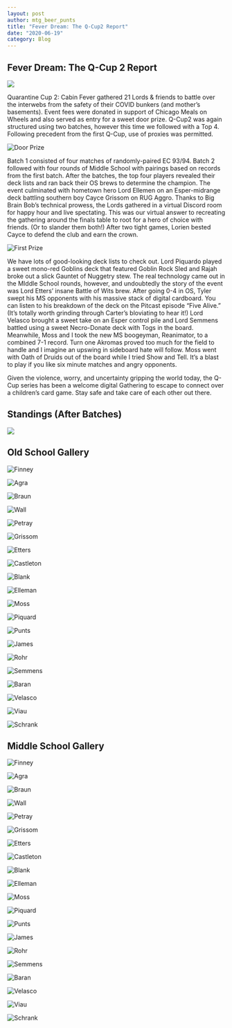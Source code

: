 ```yaml
---
layout: post
author: mtg_beer_punts
title: "Fever Dream: The Q-Cup2 Report"
date: "2020-06-19"
category: Blog
---
```


## Fever Dream: The Q-Cup 2 Report

![](/assets/images/banners/akroma.jpg)

Quarantine Cup 2: Cabin Fever gathered 21 Lords & friends to battle over the interwebs from the safety of their COVID bunkers (and mother’s basements). Event fees were donated in support of Chicago Meals on Wheels and also served as entry for a sweet door prize. Q-Cup2 was again structured using two batches, however this time we followed with a Top 4. Following precedent from the first Q-Cup, use of proxies was permitted.

![*Door Prize*](/assets/images/2020/IMG_0354.jpg)

Batch 1 consisted of four matches of randomly-paired EC 93/94. Batch 2 followed with four rounds of Middle School with pairings based on records from the first batch. After the batches, the top four players revealed their deck lists and ran back their OS brews to determine the champion. The event culminated with hometown hero Lord Ellemen on an Esper-midrange deck battling southern boy Cayce Grissom on RUG Aggro. Thanks to Big Brain Bob’s technical prowess, the Lords gathered in a virtual Discord room for happy hour and live spectating. This was our virtual answer to recreating the gathering around the finals table to root for a hero of choice with friends. (Or to slander them both!) After two tight games, Lorien bested Cayce to defend the club and earn the crown.

![*First Prize*](/assets/images/2020/IMG_0388.jpg)

We have lots of good-looking deck lists to check out. Lord Piquardo played a sweet mono-red Goblins deck that featured Goblin Rock Sled and Rajah broke out a slick Gauntet of Nuggetry stew. The real technology came out in the MIddle School rounds, however, and undoubtedly the story of the event was Lord Etters’ insane Battle of Wits brew. After going 0-4 in OS, Tyler swept his MS opponents with his massive stack of digital cardboard. You can listen to his breakdown of the deck on the Pitcast episode “Five Alive.” (It’s totally worth grinding through Carter’s bloviating to hear it!) Lord Velasco brought a sweet take on an Esper control pile and Lord Semmens battled using a sweet Necro-Donate deck with Togs in the board. Meanwhile, Moss and I took the new MS boogeyman, Reanimator, to a combined 7-1 record. Turn one Akromas proved too much for the field to handle and I imagine an upswing in sideboard hate will follow. Moss went with Oath of Druids out of the board while I tried Show and Tell. It’s a blast to play if you like six minute matches and angry opponents.

Given the violence, worry, and uncertainty gripping the world today, the Q-Cup series has been a welcome digital Gathering to escape to connect over a children’s card game. Stay safe and take care of each other out there.   

## Standings (After Batches)

![](/assets/images/2020/qc2_standings.jpg)

## Old School Gallery

![Finney](/assets/images/2020/Alan_OS.jpg)

![Agra](/assets/images/2020/Bob_OS.jpg)

![Braun](/assets/images/2020/Braun_OS.jpg)

![Wall](/assets/images/2020/Cam_OS.jpg)

![Petray](/assets/images/2020/Carter_OS.jpeg)

![Grissom](/assets/images/2020/Cayce_OS.jpg)

![Etters](/assets/images/2020/Etters_OS.png)

![Castleton](/assets/images/2020/Grant_OS.jpg)

![Blank](/assets/images/2020/Ian_OS.jpg)

![Elleman](/assets/images/Lorien_OS.jpg)

![Moss](/assets/images/2020/Moss_OS.jpg)

![Piquard](/assets/images/2020/Piquardo_OS.jpg)

![Punts](/assets/images/2020/Punts_OS.jpg)

![James](/assets/images/2020/Rajah_OS.jpg)

![Rohr](/assets/images/2020/Rohr_OS.jpg)

![Semmens](/assets/images/2020/Shane_OS.jpg)

![Baran](/assets/images/2020/Tim_OS.JPG)

![Velasco](/assets/images/2020/Velasco_OS.jpg)

![Viau](/assets/images/2020/Viau_OS.jpg)

![Schrank](/assets/images/2020/justin_OS.jpg)

## Middle School Gallery

![Finney](/assets/images/2020/Alan_MS.jpg)

![Agra](/assets/images/2020/Bob_MS.jpg)

![Braun](/assets/images/2020/Braun_MS.jpg)

![Wall](/assets/images/2020/Cam_MS.jpeg)

![Petray](/assets/images/2020/Carter_MS.jpg)

![Grissom](/assets/images/2020/Cayve_MS.jpg)

![Etters](/assets/images/2020/Etters_MS.png)

![Castleton](/assets/images/2020/Grant_MS.jpg)

![Blank](/assets/images/2020/Ian_MS.jpg)

![Elleman](/assets/images/2020/Lorien_MS.jpg)

![Moss](/assets/images/2020/Moss_MS.jpg)

![Piquard](/assets/images/2020/Piquardo_MS.jpg)

![Punts](/assets/images/2020/Punts_MS.jpg)

![James](/assets/images/2020/Rajah_MS.jpg)

![Rohr](/assets/images/2020/Rohr_MS.jpg)

![Semmens](/assets/images/2020/Shane_MS.jpg)

![Baran](/assets/images/2020/Tim_MS.jpg)

![Velasco](/assets/images/2020/Velasco_MS.jpg)

![Viau](/assets/images/2020/Viau_MS.jpg)

![Schrank](/assets/images/2020/Justin_MS.jpg)
